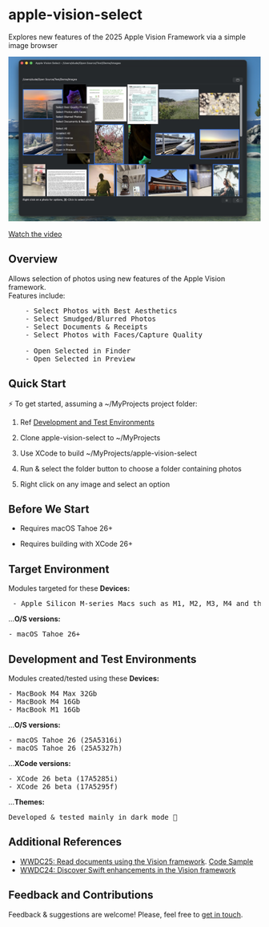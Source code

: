 # apple-vision-select

Explores new features of the 2025 Apple Vision Framework via a simple image browser

![apple-intelligence](https://github.com/on-device-ml/apple-vision-select/blob/main/avs-screenshot.jpg)

[Watch the video](https://youtu.be/1yFvaguALEk)

## Overview

Allows selection of photos using new features of the Apple Vision framework.<br>
Features include:

<pre>
    - Select Photos with Best Aesthetics
    - Select Smudged/Blurred Photos
    - Select Documents & Receipts
    - Select Photos with Faces/Capture Quality
    
    - Open Selected in Finder
    - Open Selected in Preview
</pre>

## Quick Start

⚡️ To get started, assuming a ~/MyProjects project folder:

1) Ref  [Development and Test Environments](#development-and-test-environments)

2) Clone apple-vision-select to ~/MyProjects

3) Use XCode to build ~/MyProjects/apple-vision-select

4) Run & select the folder button to choose a folder containing photos

5) Right click on any image and select an option


## Before We Start

- Requires macOS Tahoe 26+

- Requires building with XCode 26+


## Target Environment

Modules targeted for these **Devices:**<br>
<pre>
 - Apple Silicon M-series Macs such as M1, M2, M3, M4 and their Pro, Max, and Ultra versions
</pre>

...**O/S versions:**<br>
<pre>
- macOS Tahoe 26+
</pre>


## Development and Test Environments

Modules created/tested using these **Devices:**<br>
<pre>
- MacBook M4 Max 32Gb
- MacBook M4 16Gb
- MacBook M1 16Gb
</pre>

...**O/S versions:**<br>
<pre>
- macOS Tahoe 26 (25A5316i)
- macOS Tahoe 26 (25A5327h)
</pre>

...**XCode versions:**<br>
<pre>
- XCode 26 beta (17A5285i)
- XCode 26 beta (17A5295f)
</pre>
    
...**Themes:**<br>
<pre>
Developed & tested mainly in dark mode 🌙
</pre>


## Additional References

- [WWDC25: Read documents using the Vision framework](https://www.youtube.com/watch?v=H-GCNsXdKzM). [Code Sample](https://developer.apple.com/documentation/vision/recognize-tables-within-a-document)
- [WWDC24: Discover Swift enhancements in the Vision framework](https://www.youtube.com/watch?v=OkkVZJfp2MQ)


## Feedback and Contributions

Feedback & suggestions are welcome! Please, feel free to [get in touch](https://github.com/on-device-ml/apple-vision-select/issues/new).
